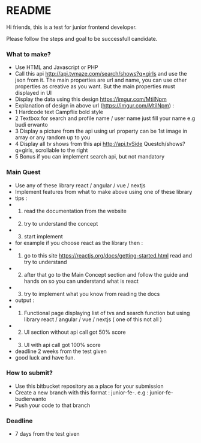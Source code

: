 # README #

Hi friends, this is a test for junior frontend developer. 

Please follow the steps and goal to be successfull candidate.

### What to make? ###

* Use HTML and Javascript or PHP
* Call this api http://api.tvmaze.com/search/shows?q=girls and use the json from it. The main properties are url and name, you can use other properties as creative as you want. But the main properties must displayed in UI  
* Display the data using this design https://imgur.com/MtilNpm
* Explanation of design in above url (https://imgur.com/MtilNpm) : 
* 1 Hardcode text Campflix bold style
* 2 Textbox for search and profile name / user name just fill your name e.g budi erwanto
* 3 Display a picture from the api using url property can be 1st image in array or any random up to you
* 4 Display all tv shows from this api http://api.tvSide Questch/shows?q=girls, scrollable to the right
* 5 Bonus if you can implement search api, but not mandatory 

### Main Quest ###

* Use any of these library react / angular / vue / nextjs
* Implement features from what to make above using one of these library
* tips : 
* 1. read the documentation from the website
* 2. try to understand the concept 
* 3. start implement
* for example if you choose react as the library then :
* 1.  go to this site https://reactjs.org/docs/getting-started.html read and try to understand
* 2.  after that go to the Main Concept section and follow the guide and hands on so you can understand what is react
* 3.  try to implement what you know from reading the docs
* output : 
* 1. Functional page displaying list of tvs and search function but using library react / angular / vue / nextjs ( one of this not all )
* 2. UI section without api call got 50% score
* 3. UI with api call got 100% score
* deadline 2 weeks from the test given
* good luck and have fun.

### How to submit? ###

* Use this bitbucket repository as a place for your submission
* Create a new branch with this format : junior-fe-<insert-your-name>. e.g : junior-fe-budierwanto
* Push your code to that branch 

### Deadline ###

* 7 days from the test given

